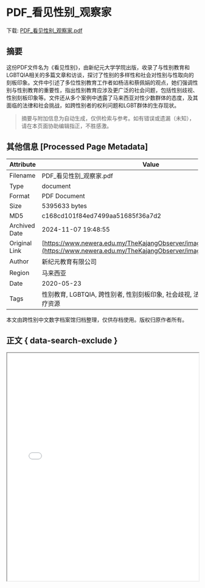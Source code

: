 # PDF_看见性别_观察家

<!-- tcd_download_link -->
下载: <a href="../PDF_看见性别_观察家.pdf" download>PDF_看见性别_观察家.pdf</a>
<!-- tcd_download_link_end -->

## 摘要

<!-- tcd_abstract -->
这份PDF文件名为《看见性别》，由新纪元大学学院出版，收录了与性别教育和LGBTQIA相关的多篇文章和访谈，探讨了性别的多样性和社会对性别与性取向的刻板印象。文件中引述了多位性别教育工作者如杨洁和蔡佩娟的观点，她们强调性别与性别教育的重要性，指出性别教育应涉及更广泛的社会问题，包括性别歧视、性别刻板印象等。文件还从多个案例中透露了马来西亚对性少数群体的态度，及其面临的法律和社会挑战，如跨性别者的权利问题和LGBT群体的生存现状。

<!-- tcd_abstract_end -->

> 摘要与附加信息为自动生成，仅供检索与参考。如有错误或遗漏（未知），请在本页面协助编辑指正，不胜感激。

## 其他信息 [Processed Page Metadata]

| Attribute       | Value                                  |
|-----------------|----------------------------------------|
| Filename        | PDF_看见性别_观察家.pdf                             |
| Type            | document                                 |
| Format          | PDF Document                               |
| Size            | 5395633 bytes                           |
| MD5             | c168cd101f84ed7499aa51685f36a7d2                                  |
| Archived Date   | 2024-11-07 19:48:55                             |
| Original Link   | [https://www.newera.edu.my/TheKajangObserver/images/2019_Sep_B.pdf](https://www.newera.edu.my/TheKajangObserver/images/2019_Sep_B.pdf)                         |
| Author          | 新纪元教育有限公司                               |
| Region          | 马来西亚                               |
| Date            | 2020-05-23                                 |
| Tags            | 性别教育, LGBTQIA, 跨性别者, 性别刻板印象, 社会歧视, 法律政策, 生活故事, 医疗资源                                 |

本文由跨性别中文数字档案馆归档整理，仅供存档使用。版权归原作者所有。


## 正文 { data-search-exclude }

<!-- tcd_main_text -->
<iframe src="../PDF_看见性别_观察家.pdf" width="100%" height="600px">
    <p>无法显示PDF，请下载查看。</p>
</iframe>
<!-- tcd_main_text_end -->

